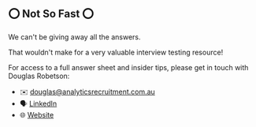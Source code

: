 ## ⭕ Not So Fast ⭕

We can't be giving away all the answers.

That wouldn't make for a very valuable interview testing resource!

For access to a full answer sheet and insider tips, please get in touch with Douglas Robetson:

 - ✉️ douglas@analyticsrecruitment.com.au
 - 🗣️ [LinkedIn](https://www.linkedin.com/in/douglas--robertson/)
 - 🌐 [Website](https://analyticsrecruitment.com.au/)
